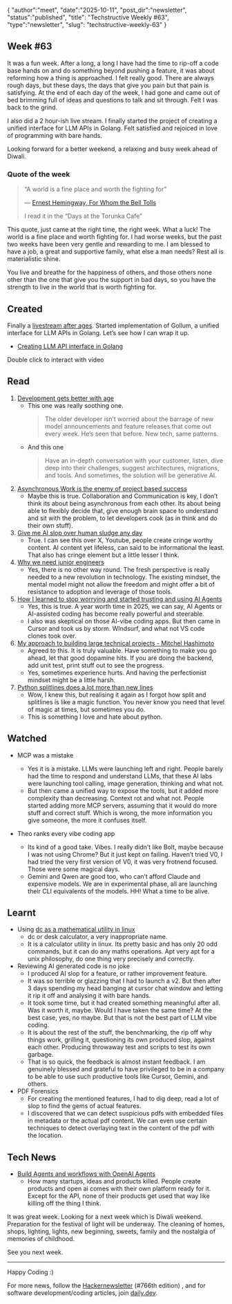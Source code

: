 {
    "author":"meet",
    "date":"2025-10-11",
    "post_dir":"newsletter",
    "status":"published",
    "title": "Techstructive Weekly #63",
    "type":"newsletter",
    "slug": "techstructive-weekly-63"
}


## Week #63

It was a fun week. After a long, a long I have had the time to rip-off a code base hands on and do something beyond pushing a feature, it was about reforming how a thing is approached. I felt really good. There are always rough days, but these days, the days that give you pain but that pain is satisfying. At the end of each day of the week, I had gone and came out of bed brimming full of ideas and questions to talk and sit through. Felt I was back to the grind.

I also did a 2 hour-ish live stream. I finally started the project of creating a unified interface for LLM APIs in Golang. Felt satisfied and rejoiced in love of programming with bare hands.

Looking forward for a better weekend, a relaxing and busy week ahead of Diwali.

### Quote of the week

> “A world is a fine place and worth the fighting for”
> 
> — [Ernest Hemingway, For Whom the Bell Tolls](https://www.goodreads.com/quotes/2120666-the-world-is-a-fine-place-and-worth-the-fighting)
> 
> I read it in the “Days at the Torunka Cafe”

This quote, just came at the right time, the right week. What a luck! The world is a fine place and worth fighting for. I had worse weeks, but the past two weeks have been very gentle and rewarding to me. I am blessed to have a job, a great and supportive family, what else a man needs? Rest all is materialistic shine.

You live and breathe for the happiness of others, and those others none other than the one that give you the support in bad days, so you have the strength to live in the world that is worth fighting for.

## Created

Finally a [livestream after ages](https://www.youtube.com/live/fJS2Crq-8qU). Started implementation of Gollum, a unified interface for LLM APIs in Golang. Let’s see how I can wrap it up.

- [Creating LLM API interface in Golang](https://youtu.be/fJS2Crq-8qU)

Double click to interact with video

## Read

1. [Development gets better with age](https://www.allthingsdistributed.com/2025/10/better-with-age.html)
    - This one was really soothing one.
      > The older developer isn’t worried about the barrage of new model announcements and feature releases that come out every week. He’s seen that before. New tech, same patterns.
    - And this one
      > Have an in-depth conversation with your customer, listen, dive deep into their challenges, suggest architectures, migrations, and tools. And sometimes, the solution will be generative AI.
2. [Asynchronous Work is the enemy of project based success](https://www.arturhenriques.com/p/asynchronous-work-is-the-enemy-of)
    - Maybe this is true. Collaboration and Communication is key, I don’t think its about being asynchronous from each other. Its about being able to flexibly decide that, give enough brain space to understand and sit with the problem, to let developers cook (as in think and do their own stuff).
3. [Give me AI slop over human sludge any day](https://world.hey.com/dhh/give-me-ai-slop-over-human-sludge-any-day-8c4b747d)
    - True. I can see this over X, Youtube, people create cringe worthy content. AI content yet lifeless, can said to be informational the least. That also has cringe element but a little lesser I think.
4. [Why we need junior engineers](https://www.infoworld.com/article/4065771/why-we-need-junior-developers.html)
    - Yes, there is no other way round. The fresh perspective is really needed to a new revolution in technology. The existing mindset, the mental model might not allow the freedom and might offer a bit of resistance to adoption and leverage of those tools.
5. [How I learned to stop worrying and started trusting and using AI Agents](https://metalbear.com/blog/claude-experience/)
    - Yes, this is true. A year worth time in 2025, we can say, AI Agents or AI-assisted coding has become really powerful and steerable.
    - I also was skeptical on those AI-vibe coding apps. But then came in Cursor and took us by storm. WIndsurf, and what not VS code clones took over.
6. [My approach to building large technical projects - Mitchel Hashimoto](https://mitchellh.com/writing/building-large-technical-projects)
    - Agreed to this. It is truly valuable. Have something to make you go ahead, let that good dopamine hits. If you are doing the backend, add unit test, print stuff out to see the progress.
    - Yes, sometimes experience hurts. And having the perfectionist mindset might be a little harsh.
7. [Python splitlines does a lot more than new lines](https://yossarian.net/til/post/python-s-splitlines-does-a-lot-more-than-just-newlines/)
    - Wow, I knew this, but realising it again as I forgot how split and splitlines is like a magic function. You never know you need that level of magic at times, but sometimes you do.
    - This is something I love and hate about python.

## Watched

- MCP was a mistake
    - Yes it is a mistake. LLMs were launching left and right. People barely had the time to respond and understand LLMs, that these AI labs were launching tool calling, image generation, thinking and what not.
    - But then came a unified way to expose the tools, but it added more complexity than decreasing. Context rot and what not. People started adding more MCP servers, assuming that it would do more stuff and correct stuff. Which is wrong, the more information you give someone, the more it confuses itself.

- Theo ranks every vibe coding app
    - Its kind of a good take. Vibes. I really didn’t like Bolt, maybe because I was not using Chrome? But it just kept on failing. Haven’t tried V0, I had tried the very first version of V0, it was very frotnend focused. Those were some magical days.
    - Gemini and Qwen are good too, who can’t afford Claude and expensive models. We are in experimental phase, all are launching their CLI equivalents of the models. HH! What a time to be alive.


## Learnt

- Using [dc as a mathematical utility in linux](https://en.wikipedia.org/wiki/Dc_(computer_program))
    - dc or desk calculator, a very inappropriate name.
    - It is a calculator utility in linux. Its pretty basic and has only 20 odd commands, but it can do any maths operations. Apt very apt for a unix philosophy, do one thing very precisely and correctly.
- Reviewing AI generated code is no joke
    - I produced AI slop for a feature, or rather improvement feature.
    - It was so terrible or glazzing that I had to launch a v2. But then after 3 days spending my head banging at cursor chat window and letting it rip it off and analysing it with bare hands.
    - It took some time, but it had created something meaningful after all. Was it worth it, maybe. Would I have taken the same time? At the best case, yes, no maybe. But that is not the best part of LLM vibe coding.
    - It is about the rest of the stuff, the benchmarking, the rip off why things work, grilling it, questioning its own produced slop, against each other. Producing throwaway test and scripts to test its own garbage.
    - That is so quick, the feedback is almost instant feedback. I am genuinely blessed and grateful to have privileged to be in a company to be able to use such productive tools like Cursor, Gemini, and others.
- PDF Forensics
    - For creating the mentioned features, I had to dig deep, read a lot of slop to find the gems of actual features.
    - I discovered that we can detect suspicious pdfs with embedded files in metadata or the actual pdf content. We can even use certain techniques to detect overlaying text in the content of the pdf with the location.

## Tech News

- [Build Agents and workflows with OpenAI Agents](https://openai.com/index/introducing-agentkit/)
    - How many startups, ideas and products killed. People create products and open ai comes with their own platform ready for it. Except for the API, none of their products get used that way like killing off the thing I think.

It was great week. Looking for a next week which is Diwali weekend. Preparation for the festival of light will be underway. The cleaning of homes, shops, lighting, lights, new beginning, sweets, family and the nostalgia of memories of childhood.

See you next week.

---

Happy Coding :)

For more news, follow the [Hackernewsletter](https://buttondown.com/hacker-newsletter/archive/hacker-newsletter-766) (#766th edition) , and for software development/coding articles, join [daily.dev](http://daily.dev/).
